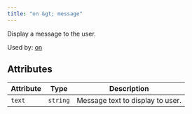 ```yaml
---
title: "on &gt; message"
---
```


Display a message to the user.

Used by: [on](../on#blocks)


## Attributes

| Attribute | Type | Description |
|-----------|------|-------------|
| `text` | `string` | Message text to display to user. |
